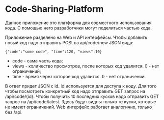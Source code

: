 Code-Sharing-Platform
===================
Данное приложение это платформа для совместного использования кода.
С помощью него разработчики могут поделиться частью кода.

Приложение разделено на Web и API интерфейсы.
Чтобы добавить новый код надо отправить POSt на api/code/new JSON вида:
````
{"code":"some code", "time":120, "views":10}
````
* code - сама часть кода;
* views - количество просмотров, после которых код удалится. 0 - нет ограничений;
* time - время через которое код удалится. 0 - нет ограничений.

В ответ придет JSON с id. Id используется для доступа к коду.
Для того чтобы посмотреть конкретный код надо отправить GET запрос
на /api/code/{id}. Чтобы получить 10 последних кусков надо отправить
GET запрос на /api/code/latest. Здесь будут видны только те куски, которые
не имеют ограничений. Web интерфейс работает аналогично, только без /api.